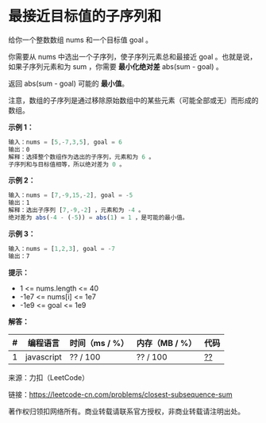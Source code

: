 # 最接近目标值的子序列和

给你一个整数数组 nums 和一个目标值 goal 。

你需要从 nums 中选出一个子序列，使子序列元素总和最接近 goal 。也就是说，如果子序列元素和为 sum ，你需要 **最小化绝对差** abs(sum - goal) 。

返回 abs(sum - goal) 可能的 **最小值**。

注意，数组的子序列是通过移除原始数组中的某些元素（可能全部或无）而形成的数组。

**示例 1：**

``` javascript
输入：nums = [5,-7,3,5], goal = 6
输出：0
解释：选择整个数组作为选出的子序列，元素和为 6 。
子序列和与目标值相等，所以绝对差为 0 。
```

**示例 2：**

``` javascript
输入：nums = [7,-9,15,-2], goal = -5
输出：1
解释：选出子序列 [7,-9,-2] ，元素和为 -4 。
绝对差为 abs(-4 - (-5)) = abs(1) = 1 ，是可能的最小值。
```

**示例 3：**

``` javascript
输入：nums = [1,2,3], goal = -7
输出：7
```

**提示：**

- 1 <= nums.length <= 40
- -1e7 <= nums[i] <= 1e7
- -1e9 <= goal <= 1e9

**解答：**

**#**|**编程语言**|**时间（ms / %）**|**内存（MB / %）**|**代码**
--|--|--|--|--
1|javascript|?? / 100|?? / 100|[??](./javascript/ac_v1.js)

来源：力扣（LeetCode）

链接：https://leetcode-cn.com/problems/closest-subsequence-sum

著作权归领扣网络所有。商业转载请联系官方授权，非商业转载请注明出处。
